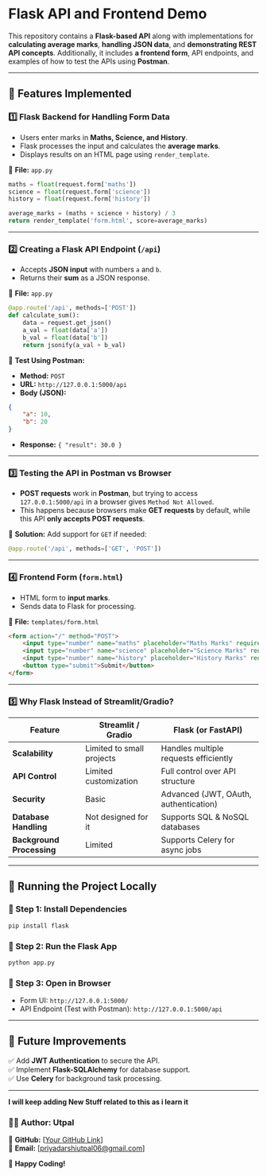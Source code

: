 # Flask API and Frontend Demo

This repository contains a **Flask-based API** along with implementations for **calculating average marks**, **handling JSON data**, and **demonstrating REST API concepts**. Additionally, it includes **a frontend form**, API endpoints, and examples of how to test the APIs using **Postman**.

---

## **📌 Features Implemented**

### 1️⃣ **Flask Backend for Handling Form Data**
- Users enter marks in **Maths, Science, and History**.
- Flask processes the input and calculates the **average marks**.
- Displays results on an HTML page using `render_template`.

📌 **File:** `app.py`
```python
maths = float(request.form['maths'])
science = float(request.form['science'])
history = float(request.form['history'])

average_marks = (maths + science + history) / 3
return render_template('form.html', score=average_marks)
```

---

### 2️⃣ **Creating a Flask API Endpoint (`/api`)**
- Accepts **JSON input** with numbers `a` and `b`.
- Returns their **sum** as a JSON response.

📌 **File:** `app.py`
```python
@app.route('/api', methods=['POST'])
def calculate_sum():
    data = request.get_json()
    a_val = float(data['a'])
    b_val = float(data['b'])
    return jsonify(a_val + b_val)
```

📌 **Test Using Postman:**
- **Method:** `POST`
- **URL:** `http://127.0.0.1:5000/api`
- **Body (JSON):**
```json
{
    "a": 10,
    "b": 20
}
```
- **Response:** `{ "result": 30.0 }`

---

### 3️⃣ **Testing the API in Postman vs Browser**
- **POST requests** work in **Postman**, but trying to access `127.0.0.1:5000/api` in a browser gives `Method Not Allowed`.
- This happens because browsers make **GET requests** by default, while this API **only accepts POST requests**.

📌 **Solution:** Add support for `GET` if needed:
```python
@app.route('/api', methods=['GET', 'POST'])
```

---

### 4️⃣ **Frontend Form (`form.html`)**
- HTML form to **input marks**.
- Sends data to Flask for processing.

📌 **File:** `templates/form.html`
```html
<form action="/" method="POST">
    <input type="number" name="maths" placeholder="Maths Marks" required>
    <input type="number" name="science" placeholder="Science Marks" required>
    <input type="number" name="history" placeholder="History Marks" required>
    <button type="submit">Submit</button>
</form>
```

---

### 5️⃣ **Why Flask Instead of Streamlit/Gradio?**
| Feature               | Streamlit / Gradio | Flask (or FastAPI) |
|----------------------|-------------------|-------------------|
| **Scalability**      | Limited to small projects | Handles multiple requests efficiently |
| **API Control**      | Limited customization | Full control over API structure |
| **Security**         | Basic | Advanced (JWT, OAuth, authentication) |
| **Database Handling** | Not designed for it | Supports SQL & NoSQL databases |
| **Background Processing** | Limited | Supports Celery for async jobs |

---

## **🚀 Running the Project Locally**

### **🔹 Step 1: Install Dependencies**
```bash
pip install flask
```

### **🔹 Step 2: Run the Flask App**
```bash
python app.py
```

### **🔹 Step 3: Open in Browser**
- Form UI: `http://127.0.0.1:5000/`
- API Endpoint (Test with Postman): `http://127.0.0.1:5000/api`

---

## **📌 Future Improvements**
✅ Add **JWT Authentication** to secure the API.  
✅ Implement **Flask-SQLAlchemy** for database support.  
✅ Use **Celery** for background task processing.  

---

**I will keep adding New Stuff related to this as i learn it**

### **👨‍💻 Author:** Utpal
🔗 **GitHub:** [[Your GitHub Link](https://github.com/UtpaL2102)]  
📧 **Email:** [priyadarshiutpal06@gmail.com]  

🚀 **Happy Coding!**

